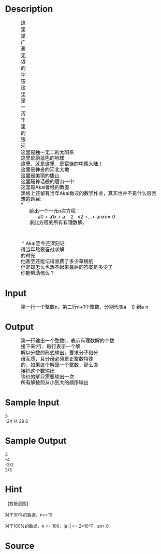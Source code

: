 
# Description

<div class="content"><div>
<div style="margin: 9.25pt -1.5pt 0pt 18pt; line-height: 15.75pt" align="left"></div>
<div style="margin: 0cm 332.45pt 0pt 39pt; line-height: 16pt"><span style="font-size: medium"><span style="color: black">这里是广袤无垠的宇宙</span><span style="color: black">这里是一泻千里的银河</span></span></div>
<div style="margin: 0cm -1.5pt 0pt 39pt; line-height: 14.5pt" align="left"><span style="font-size: medium"><span style="color: black">这里是独一无二的太阳系</span></span></div>
<div style="margin: 0cm -1.5pt 0pt 39pt; line-height: 14.5pt" align="left"><span style="font-size: medium"><span style="color: black">这里是蔚蓝色的地球</span></span></div>
<div style="margin: 0cm -1.5pt 0pt 39pt; line-height: 14.5pt" align="left"><span style="font-size: medium"><span style="color: black">这里，就是这里，是富饶的中国大陆！</span></span></div>
<div style="margin: 0cm -1.5pt 0pt 39pt; line-height: 14.5pt" align="left"><span style="font-size: medium"><span style="color: black">这里是神奇的河北大地</span></span></div>
<div style="margin: 0cm -1.5pt 0pt 39pt; line-height: 14.5pt" align="left"><span style="font-size: medium"><span style="color: black">这里是美丽的唐山</span></span></div>
<div style="margin: 0cm -1.5pt 0pt 39pt; line-height: 14.5pt" align="left"><span style="font-size: medium"><span style="color: black">这里是神话般的唐山一中</span></span></div>
<div style="margin: 0cm -1.5pt 0pt 39pt; line-height: 14.5pt" align="left"><span style="font-size: medium"><span style="color: black">这里是</span><span style="color: black">Akai</span><span style="color: black">曾经的教室</span></span></div>
<div style="margin: 0cm -1.5pt 0pt 39pt; line-height: 14.5pt" align="left"><span style="font-size: medium"><span style="color: black">黑板上还留有当年</span><span style="color: black">Akai</span><span style="color: black">做过的数学作业，其实也并不是什么很困难的题目</span><span style="color: black">: </span></span></div>
<div style="margin: 0cm -1.5pt 0pt 39pt; line-height: 14.5pt" align="left"><span style="font-size: medium"><span style="color: black">“</span></span></div>
<div style="margin: 0cm -1.5pt 0pt 60pt; line-height: 14.5pt" align="left"><span style="font-size: medium"><span style="color: black">给出一个一元</span><span style="color: black">n</span><span style="color: black">次方程：</span></span></div>
<div style="margin: 0cm -1.5pt 0pt 81pt; line-height: 14.5pt; text-align: left" align="left"><span style="font-size: medium"><span style="color: black">a</span><span style="color: black">0</span><span style="color: black"> + a</span><span style="color: black">1</span><span style="color: black">x + a</span><span style="color: black">    2</span><span style="color: black">   x2 +</span><span style="color: black">…</span><span style="color: black">+ a</span><span style="color: black">n</span><span style="color: black">xn= 0 </span></span></div>
<div style="margin: 0cm -1.5pt 0pt 60pt; line-height: 14.5pt" align="left"><span style="font-size: medium"><span style="color: black">求此方程的所有有理数解。</span></span></div>
</div>
<p><span style="font-size: medium"><br clear="all"/>
</span></p>
<div style="margin: 0cm 228.8pt 0pt 39pt; line-height: 15pt"><span style="font-size: medium"> <span style="color: black">”</span><span style="color: black"> Akai</span><span style="color: black">至今还深刻记得当年熬夜奋战求解的时光</span></span></div>
<div style="margin: 0cm -1.5pt 0pt 39pt; line-height: 14.5pt" align="left"><span style="font-size: medium"><span style="color: black">他甚至还能记得浪费了多少草稿纸</span></span></div>
<div style="margin: 0cm -1.5pt 0pt 39pt; line-height: 14.5pt" align="left"><span style="font-size: medium"><span style="color: black">但是却怎么也想不起来最后的答案是多少了</span></span></div>
<div style="margin: 0cm -1.5pt 0pt 39pt; line-height: 14.5pt" align="left"><span style="font-size: medium"><span style="color: black">你能帮助他么？</span></span></div></div>

# Input

<div class="content"><div style="margin: 0cm -1.5pt 0pt 39pt; line-height: 14.5pt; text-align: left" align="left"><span style="font-size: medium"><span style="color: black">第一行一个整数</span><span style="color: black">n</span><span style="color: black">。第二行</span><span style="color: black">n+1</span><span style="color: black">个整数，分别代表</span><span style="color: black">a</span><span style="color: black">    0</span><span style="color: black; letter-spacing: 0.25pt"> </span><span style="color: black; letter-spacing: 0.25pt">到</span><span style="color: black; letter-spacing: 0.25pt">a</span><span style="color: black"> n</span></span></div></div>

# Output

<div class="content"><div style="margin: 0cm -1.5pt 0pt 39pt; line-height: 14.5pt" align="left"><span style="font-size: medium"><span style="color: black">第一行输出一个整数</span><span style="color: black">t</span><span style="color: black">，表示有理数解的个数</span></span></div>
<div style="margin: 0cm -1.5pt 0pt 39pt; line-height: 14.5pt" align="left"><span style="font-size: medium"><span style="color: black">接下来</span><span style="color: black">t</span><span style="color: black">行，每行表示一个解</span></span></div>
<div style="margin: 0cm 136.95pt 0pt 39pt; line-height: 15pt"><span style="font-size: medium"><span style="color: black">解以分数的形式输出，要求分子和分母互质，且分母必须是正整数</span><span style="color: black">特殊的，如果这个解是一个整数，那么直接把这个数输出</span></span></div>
<div style="margin: 0cm -1.5pt 0pt 39pt; line-height: 14.5pt" align="left"><span style="font-size: medium"><span style="color: black">等价的解只需要输出一次</span></span></div>
<div style="margin: 0cm -1.5pt 0pt 39pt; line-height: 14.5pt" align="left"><span style="font-size: medium"><span style="color: black">所有解按照从小到大的顺序输出</span></span></div></div>

# Sample Input

<div class="content"><span class="sampledata">3 <br/>
-24 14 29 6 <br/>
</span></div>

# Sample Output

<div class="content"><span class="sampledata">3 <br/>
-4 <br/>
-3/2 <br/>
2/3 <br/>
</span></div>

# Hint

<div class="content"><p></p><p>【数据范围】<br/><br/>
对于30%的数据，n&lt;=10 <br/><br/>
对于100%的数据，n &lt;= 100，|a i| &lt;= 2*10^7，an≠ 0</p><p></p></div>

# Source

<div class="content"><p><a href="problemset.php?search="></a></p></div>

